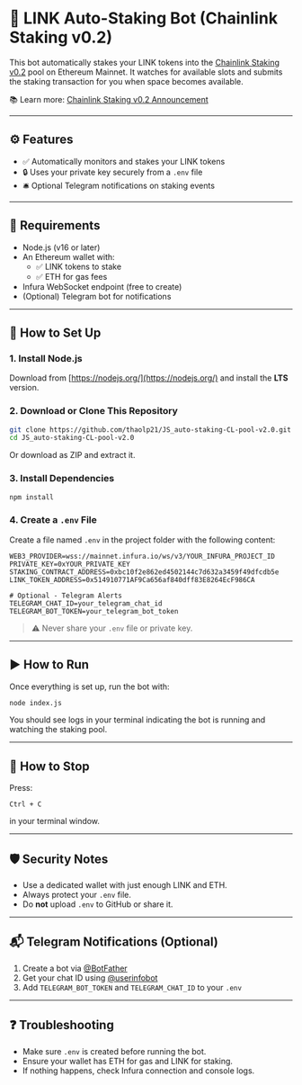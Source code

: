 
# 🤖 LINK Auto-Staking Bot (Chainlink Staking v0.2)

This bot automatically stakes your LINK tokens into the [Chainlink Staking v0.2](https://staking.chain.link) pool on Ethereum Mainnet. It watches for available slots and submits the staking transaction for you when space becomes available.

📚 Learn more: [Chainlink Staking v0.2 Announcement](https://blog.chain.link/chainlink-staking-v0-2-now-live/)

---

## ⚙️ Features

- ✅ Automatically monitors and stakes your LINK tokens
- 🔒 Uses your private key securely from a `.env` file
- 🛎️ Optional Telegram notifications on staking events

---

## 🧰 Requirements

- Node.js (v16 or later)
- An Ethereum wallet with:
  - ✅ LINK tokens to stake
  - ✅ ETH for gas fees
- Infura WebSocket endpoint (free to create)
- (Optional) Telegram bot for notifications

---

## 🚀 How to Set Up

### 1. Install Node.js

Download from [https://nodejs.org/](https://nodejs.org/) and install the **LTS** version.

### 2. Download or Clone This Repository

```bash
git clone https://github.com/thaolp21/JS_auto-staking-CL-pool-v2.0.git
cd JS_auto-staking-CL-pool-v2.0
````

Or download as ZIP and extract it.

### 3. Install Dependencies

```bash
npm install
```

### 4. Create a `.env` File

Create a file named `.env` in the project folder with the following content:

```dotenv
WEB3_PROVIDER=wss://mainnet.infura.io/ws/v3/YOUR_INFURA_PROJECT_ID
PRIVATE_KEY=0xYOUR_PRIVATE_KEY
STAKING_CONTRACT_ADDRESS=0xbc10f2e862ed4502144c7d632a3459f49dfcdb5e
LINK_TOKEN_ADDRESS=0x514910771AF9Ca656af840dff83E8264EcF986CA

# Optional - Telegram Alerts
TELEGRAM_CHAT_ID=your_telegram_chat_id
TELEGRAM_BOT_TOKEN=your_telegram_bot_token
```

> ⚠️ Never share your `.env` file or private key.

---

## ▶️ How to Run

Once everything is set up, run the bot with:

```bash
node index.js
```

You should see logs in your terminal indicating the bot is running and watching the staking pool.

---

## 🛑 How to Stop

Press:

```
Ctrl + C
```

in your terminal window.

---

## 🛡 Security Notes

* Use a dedicated wallet with just enough LINK and ETH.
* Always protect your `.env` file.
* Do **not** upload `.env` to GitHub or share it.

---

## 📬 Telegram Notifications (Optional)

1. Create a bot via [@BotFather](https://t.me/BotFather)
2. Get your chat ID using [@userinfobot](https://t.me/userinfobot)
3. Add `TELEGRAM_BOT_TOKEN` and `TELEGRAM_CHAT_ID` to your `.env`

---

## ❓ Troubleshooting

* Make sure `.env` is created before running the bot.
* Ensure your wallet has ETH for gas and LINK for staking.
* If nothing happens, check Infura connection and console logs.

